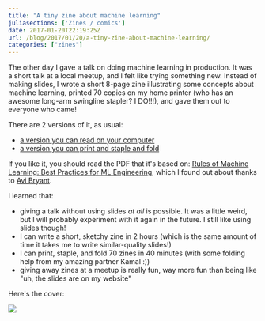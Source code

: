 ```yaml
---
title: "A tiny zine about machine learning"
juliasections: ['Zines / comics']
date: 2017-01-20T22:19:25Z
url: /blog/2017/01/20/a-tiny-zine-about-machine-learning/
categories: ["zines"]
---
```


The other day I gave a talk on doing machine learning in production. It was a
short talk at a local meetup, and I felt like trying something new. Instead
of making slides, I wrote a short 8-page zine illustrating some concepts about
machine learning, printed 70 copies on my home printer (who has an awesome
long-arm swingline stapler? I DO!!!), and gave them out to everyone who came!

There are 2 versions of it, as usual:

* [a version you can read on your computer](/production-machine-learning.pdf)
* [a version you can print and staple and fold](/production-machine-learning-print.pdf)

If you like it, you should read the PDF that it's based on: [Rules of Machine Learning:
Best Practices for ML Engineering](http://martin.zinkevich.org/rules_of_ml/rules_of_ml.pdf), which I found out about thanks to [Avi Bryant](https://twitter.com/avibryant).

I learned that:

* giving a talk without using slides *at all* is possible. It was a little weird, but I will probably experiment with it again in the future. I still like using slides though!
* I can write a short, sketchy zine in 2 hours (which is the same amount of time it takes me to write similar-quality slides!)
* I can print, staple, and fold 70 zines in 40 minutes (with some folding help from my amazing partner Kamal :))
* giving away zines at a meetup is really fun, way more fun than being like "uh, the slides are on my website"

Here's the cover:

<img src="/images/prod-ml-cover.png">
